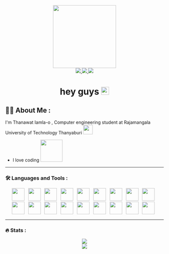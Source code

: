 <div id="header" align="center">
  <img src="https://media.giphy.com/media/gjrYDwbjnK8x36xZIO/giphy.gif" width="200"/>
</div>
<div align="center">
  <a href="https://web.facebook.com/Thanawatdduck13">
    <img src="https://img.shields.io/badge/Facebook-white?style=for-the-badge&logo=facebook&logoColor=black%22">
  </a>
  <a href="https://www.youtube.com/channel/UCkx_PpF-u1EwNk9NmtAkBsA">
    <img src="https://img.shields.io/badge/youtube-red?style=for-the-badge&logo=youtube&logoColor=black%22">
  </a>
  <a href="https://www.instagram.com/ffirst03/">
    <img src="https://img.shields.io/badge/Instagram-white?style=for-the-badge&logo=instagram&logoColor=black%22">
  </a>
</div>
<h1 align="center">
  hey guys
  <img src="https://media.giphy.com/media/hvRJCLFzcasrR4ia7z/giphy.gif" width="25px"/>
</h1>

## :technologist: About Me :

I'm Thanawat Iamla-o , Computer engineering student at Rajamangala University of Technology Thanyaburi <img src="https://media.giphy.com/media/WUlplcMpOCEmTGBtBW/giphy.gif" width="30">
  - I love coding <img src="https://media.giphy.com/media/Qo2dupDib32rkTY4hX/giphy.gif" width="70">

---
### :hammer_and_wrench: Languages and Tools :
  <div align="center">
    <img src="ImageIcon/blob/main/c-program-icon.svg" width="40" height="40">&nbsp;&nbsp;
    <img src="ImageIcon/blob/main/java-programming-language-icon.svg" width="40" height="40">&nbsp;&nbsp;
    <img src="ImageIcon/blob/main/python-programming-language-icon.svg" width="40" height="40">&nbsp;&nbsp;
    <img src="ImageIcon/blob/main/qt-1.svg" width="40" height="40">&nbsp;&nbsp;
    <img src="ImageIcon/blob/main/arduino.svg" width="40" height="40">&nbsp;&nbsp;
    <img src="ImageIcon/blob/main/flutter-icon.svg" width="40" height="40">&nbsp;&nbsp;
    <img src="ImageIcon/blob/main/android.svg" width="40" height="40">&nbsp;&nbsp;
    <img src="ImageIcon/blob/main/dart-programming-language-icon.svg" width="40" height="40">&nbsp;&nbsp;
    <img src="ImageIcon/blob/main/html-icon.svg" width="40" height="40">&nbsp;&nbsp;
    <img src="ImageIcon/blob/main/css-icon.svg" width="40" height="40">&nbsp;&nbsp;
    <img src="ImageIcon/blob/main/javascript-programming-language-icon.svg" width="40" height="40">&nbsp;&nbsp;
    <img src="ImageIcon/blob/main/php-programming-language-icon.svg" width="40" height="40">&nbsp;&nbsp;
    <img src="ImageIcon/blob/main/node-js-svgrepo-com.svg" width="40" height="40">&nbsp;&nbsp;
    <img src="ImageIcon/blob/main/google-firebase-icon.svg" width="40" height="40">&nbsp;&nbsp;
    <img src="ImageIcon/blob/main/mysql-icon.svg" width="40" height="40">&nbsp;&nbsp;
    <img src="ImageIcon/blob/main/oracle-6.svg" width="40" height="40">&nbsp;&nbsp;
    <img src="ImageIcon/blob/main/linux.svg" width="40" height="40">&nbsp;&nbsp;
    <img src="ImageIcon/blob/main/docker.svg" width="40" height="40">&nbsp;&nbsp;
  </div>
  
---
### :fire: Stats :
<div align="center">
  <img src="http://github-readme-streak-stats.herokuapp.com?user=thanawat1303&theme=omni">
</div>

<div align="center">
  <img src="https://github-readme-stats.vercel.app/api/top-langs/?username=thanawat1303&layout=compact&langs_count=6&theme=vision-friendly-dark">
</div>
